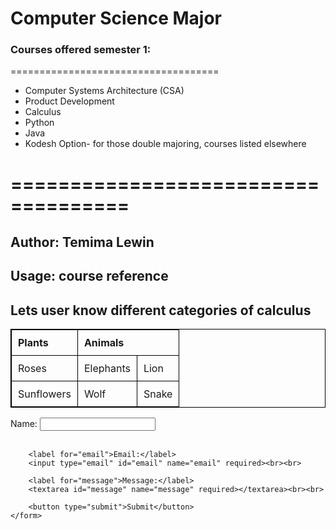 # Computer Science Major
### Courses offered semester 1:
====================================
* Computer Systems Architecture (CSA)
* Product Development
* Calculus
* Python
* Java
* Kodesh Option- for those double majoring, courses listed elsewhere
# ====================================
## Author: Temima Lewin
## Usage: course reference

## Lets user know different categories of calculus 

<!DOCTYPE html>
<html lang="en">
<head>
    <meta charset="UTF-8">
    <meta name="viewport" content="width=device-width, initial-scale=1.0">
    <style>
        table {
            width: 100%;
            border-collapse: collapse;
        }
        table, th, td {
            border: 1px solid black;
        }
        th, td {
            padding: 10px;
            text-align: left;
        }
    </style>
    <title>Living Things</title>
</head>
<body>
    <table>
        <tr>
            <th>Plants</th>
            <th colspan="2">Animals</th>
        </tr>
        <tr>
            <td>Roses</td>
            <td>Elephants</td>
            <td>Lion</td>
        </tr>
        <tr>
            <td>Sunflowers</td>
            <td>Wolf</td>
            <td>Snake</td>
        </tr>
    </table>
</body>
</html>

<!DOCTYPE html>
<html lang="en">
<head>
    <meta charset="UTF-8">
    <meta name="viewport" content="width=device-width, initial-scale=1.0">
    <title>Form</title>
</head>
<body>
    <form method="POST" action="https://webhook.site/aa3340f6-dbf9-40eb-8478-79778b4067e9">
        <label for="name">Name:</label>
        <input type="text" id="name" name="name" required><br><br>

        <label for="email">Email:</label>
        <input type="email" id="email" name="email" required><br><br>

        <label for="message">Message:</label>
        <textarea id="message" name="message" required></textarea><br><br>

        <button type="submit">Submit</button>
    </form>
</body>
</html>